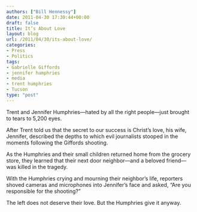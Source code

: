 ```yaml
---
authors: ["Bill Hennessy"]
date: 2011-04-30 17:30:44+00:00
draft: false
title: It’s About Love
layout: blog
url: /2011/04/30/its-about-love/
categories:
- Press
- Politics
tags:
- Gabrielle Giffords
- jennifer humphries
- media
- trent humphries
- Tucson
type: "post"
---
```


Trent and Jennifer Humphries—hated by all the right people—just brought to tears to 5,200 eyes. 

After Trent told us that the secret to our success is Christ’s love, his wife, Jennifer, described the depths to which evil journalists stooped in the moments following the Giffords shooting.

As the Humphries and their small children returned home from the grocery store, they learned that their next door neighbor—and a beloved friend—was killed in the tragedy. 

With the Humphries crying and mourning their neighbor’s life, reporters shoved cameras and microphones into Jennifer’s face and asked, “Are you responsible for the shooting?”

The left does not deserve their love. But the Humphries give it anyway.
